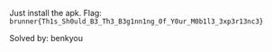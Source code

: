 Just install the apk.
Flag: `brunner{Th1s_Sh0uld_B3_Th3_B3g1nn1ng_0f_Y0ur_M0b1l3_3xp3r13nc3}`

Solved by: benkyou